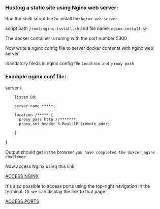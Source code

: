 ### Hosting a static site using Nginx web server:

Run the shell script file to install the `Nginx web server`

script path `/root/nginx-install.sh` and file name: `nginx-install.sh`

The docker container is runing with the port number 5300

Now write a nginx config file to server docker contents with nginx web server

mandatory fileds in nginx config file `Location and proxy path`

### Example nginx conf file:

server {

        listen 80;

        server_name *****;

        location /***** {
          proxy_pass http://*******;
          proxy_set_header X-Real-IP $remote_addr;

        }

}

Output should get in the browser `you have completed the dokcer_nginx challenge`


Now access Nginx using this link:

[ACCESS NGINX]({{TRAFFIC_HOST1_80}})

It's also possible to access ports using the top-right navigation in the terminal.
Or we can display the link to that page:

[ACCESS PORTS]({{TRAFFIC_SELECTOR}})
